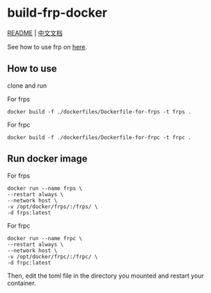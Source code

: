 # build-frp-docker

[README](README.md) | [中文文档](README_zh.md)

See how to use frp on [here](https://github.com/Ablazy/build-frp-docker/blob/dev/README.md).

## How to use

clone and run

For frps

``` shell
docker build -f ./dockerfiles/Dockerfile-for-frps -t frps . 
```

For frpc

``` shell
docker build -f ./dockerfiles/Dockerfile-for-frpc -t frpc . 
```

## Run docker image

For frps

``` shell
docker run --name frps \
--restart always \
--network host \
-v /opt/docker/frps/:/frps/ \
-d frps:latest
```

For frpc

``` shell
docker run --name frpc \
--restart always \
--network host \
-v /opt/docker/frpc/:/frpc/ \
-d frpc:latest
```



Then, edit the toml file in the directory you mounted and restart your container.

